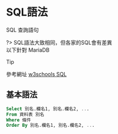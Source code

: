# SQL語法

SQL 查詢語句

?>
SQL語法大致相同，但各家的SQL會有差異\
以下針對 MariaDB
>[!tip]
參考網址 [w3schools SQL](https://www.w3schools.com/sql/)

## 基本語法

```sql
Select 別名.欄名1, 別名.欄名2, ...
From 資料表 別名
Where 條件
Order By 別名.欄名1, 別名.欄名2, ...
```
